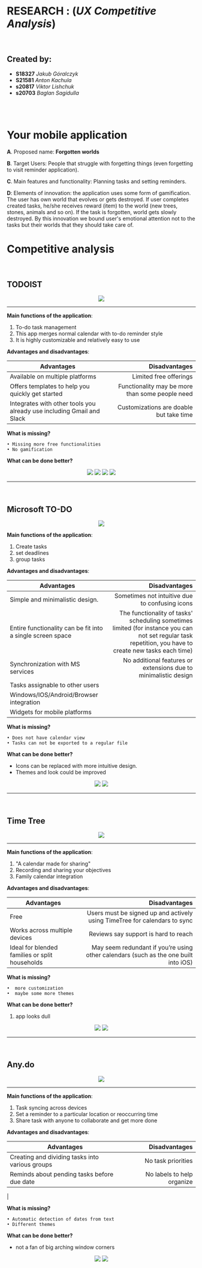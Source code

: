 
# **RESEARCH** : (*UX Competitive Analysis*)
<br>

## Created by: 
* **S18327** *Jakub Góralczyk*
* **S21581** *Anton Kachula*
* **s20817** *Viktor Lishchuk*
* **s20703** *Baglan Sagidulla*

<br>
<br>

# Your mobile application

**A**. Proposed name: **Forgotten worlds**

**B**. Target Users: People that struggle with forgetting things (even forgetting to visit reminder application).

**C**. Main features and functionality: Planning tasks and setting reminders.

**D**: Elements of innovation: the application uses some form of gamification. The user has own world that evolves or gets destroyed. If user completes created tasks, he/she receives reward (item) to the world (new trees, stones, animals and so on). If the task is forgotten, world gets slowly destroyed. By this innovation we bound user's emotional attention not to the tasks but their worlds that they should take care of. 

# Competitive analysis
<br>

## TODOIST

<p align="center">
    <img src="photos\logos\Todoist_logo.png">
</p>

---

**Main functions of the application**:

1. To-do task management 
2. This app merges normal calendar with to-do reminder style
3. It is highly customizable and relatively easy to use

**Advantages and disadvantages**:

| Advantages| Disadvantages |
|-----------|-------------:|
| Available on multiple platforms| Limited free offerings
| Offers templates to help you quickly get started| Functionality may be more than some people need
| Integrates with other tools you already use including Gmail and Slack | Customizations are doable but take time

**What is missing?**

	• Missing more free functionalities 
	• No gamification

**What can be done better?**
<p align="center">
    <img src="photos\todoist\todoistone.jpg">
	<img src="photos\todoist\todoisttwo.jpg">
	<img src="photos\todoist\todoistthree.jpg">
	<img src="photos\todoist\todoistfour.jpg">
</p>



---
<br>

## Microsoft TO-DO

<p align="center">
    <img src="photos\logos\mstodo.png">
</p>


**Main functions of the application**:

1. Create tasks
2. set deadlines
3. group tasks

**Advantages and disadvantages**:


| Advantages| Disadvantages |
|-----------|-------------:|
|Simple and minimalistic design. | Sometimes not intuitive due to confusing icons |
|Entire functionality can be fit into a single screen space | The functionality of tasks' scheduling sometimes limited (for instance you can not set regular task repetition, you have to create new tasks each time)|
|Synchronization with MS services | No additional features or extensions due to minimalistic design |
|Tasks assignable to other users | |
|Windows/IOS/Android/Browser integration | |
|Widgets for mobile platforms | |

**What is missing?**

	• Does not have calendar view
	• Tasks can not be exported to a regular file


**What can be done better?**

* Icons can be replaced with more intuitive design.
* Themes and look could be improved 

<p align="center">
    <img src="photos\mstodo\msone.jpg">
	<img src="photos\mstodo\mstwo.jpg">
	
</p>

---
<br>

## Time Tree
<p align="center">
    <img src="photos\logos\timetree.svg">
</p>

---
**Main functions of the application**:

1. "A calendar made for sharing"
2. Recording and sharing your objectives
3. Family calendar integration

**Advantages and disadvantages**:

| Advantages| Disadvantages |
|-----------|-------------:|
| Free | Users must be signed up and actively using TimeTree for calendars to sync
| Works across multiple devices | Reviews say support is hard to reach
| Ideal for blended families or split households | May seem redundant if you’re using other calendars (such as the one built into iOS)

**What is missing?**

	•  more customization
	•  maybe some more themes

**What can be done better?**

1. app looks dull

<p align="center">
    <img src="photos\timetree\timetreeone.jpg">
	<img src="photos\timetree\timetreetwo.jpg">
</p>

---
<br>

## Any.do
<p align="center">
    <img src="photos\logos\Any.do_logo.png">
</p>

---
**Main functions of the application**:

1. Task syncing across devices
2. Set a reminder to a particular location or reoccurring time
3. Share task with anyone to collaborate and get more done

**Advantages and disadvantages**:

| Advantages| Disadvantages |
|-----------|-------------:|
|Creating and dividing tasks into various groups| No task priorities |
|Reminds about pending tasks before due date | No labels to help organize |
|

**What is missing?**

	• Automatic detection of dates from text
	• Different themes

**What can be done better?**
* not a fan of big arching window corners

<p align="center">
    <img src="photos\anydo\anydoone.jpg">
	<img src="photos\anydo\anydotwo.jpg">
</p>
